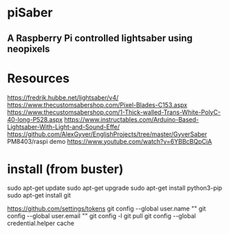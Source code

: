 
# piSaber
## A Raspberry Pi controlled lightsaber using neopixels


# Resources
https://fredrik.hubbe.net/lightsaber/v4/
https://www.thecustomsabershop.com/Pixel-Blades-C153.aspx
https://www.thecustomsabershop.com/1-Thick-walled-Trans-White-PolyC-40-long-P528.aspx
https://www.instructables.com/Arduino-Based-Lightsaber-With-Light-and-Sound-Effe/
    https://github.com/AlexGyver/EnglishProjects/tree/master/GyverSaber
PM8403/raspi demo https://www.youtube.com/watch?v=6YBBcBQpCiA

# install (from buster)
sudo apt-get update
sudo apt-get upgrade
sudo apt-get install python3-pip
sudo apt-get install git

https://github.com/settings/tokens
git config --global user.name ""
git config --global user.email ""
git config -l
git pull
git config --global credential.helper cache
